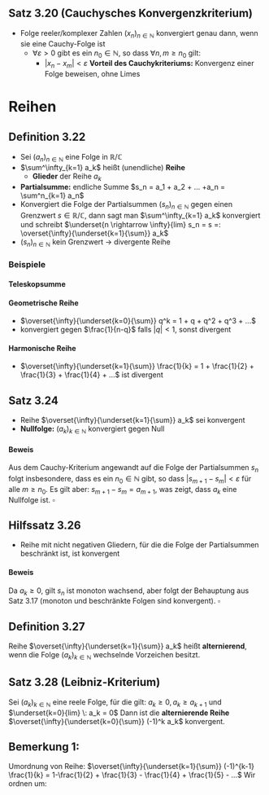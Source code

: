 ## Satz 3.20 (Cauchysches Konvergenzkriterium)
- Folge reeler/komplexer Zahlen $(x_n)_{n\in \mathbb{N}}$ konvergiert genau dann, wenn sie eine Cauchy-Folge ist
	- $\forall \varepsilon > 0$ gibt es ein $n_0 \in \mathbb{N}$, so dass $\forall n,m \geq n_0$ gilt:
		- $|x_n - x_m| < \varepsilon$ 
**Vorteil des Cauchykriteriums:** Konvergenz einer Folge beweisen, ohne Limes

# Reihen
## Definition 3.22
- Sei $(a_n)_{n \in \mathbb{N}}$ eine Folge in $\mathbb{R}$/$\mathbb{C}$ 
- $\sum^\infty_{k=1} a_k$ heißt (unendliche) **Reihe** 
	- **Glieder** der Reihe $a_k$
- **Partialsumme:** endliche Summe $s_n = a_1 + a_2 + ... +a_n = \sum^n_{k=1} a_n$ 
- Konvergiert die Folge der Partialsummen $(s_n)_{n \in \mathbb{N}}$ gegen einen Grenzwert $s \in \mathbb{R}/\mathbb{C}$, dann sagt man  $\sum^\infty_{k=1} a_k$ konvergiert und schreibt $\underset{n \rightarrow \infty}{lim} s_n = s =: \overset{\infty}{\underset{k=1}{\sum}} a_k$  
- $(s_n)_{n \in \mathbb{N}}$ kein Grenzwert -> divergente Reihe
### Beispiele
#### Teleskopsumme
#### Geometrische Reihe
- $\overset{\infty}{\underset{k=0}{\sum}} q^k = 1 + q + q^2 + q^3 + ...$ 
- konvergiert gegen $\frac{1}{n-q}$ falls $|q| <1$, sonst divergent
#### Harmonische Reihe
- $\overset{\infty}{\underset{k=1}{\sum}} \frac{1}{k} = 1 + \frac{1}{2} + \frac{1}{3} + \frac{1}{4} + ...$ ist divergent

## Satz 3.24
- Reihe $\overset{\infty}{\underset{k=1}{\sum}} a_k$ sei konvergent
- **Nullfolge:** $(a_k)_{k \in \mathbb{N}}$ konvergiert gegen Null
#### Beweis
Aus dem Cauchy-Kriterium angewandt auf die Folge der Partialsummen $s_n$ folgt insbesondere, dass es ein $n_0 \in \mathbb{N}$ gibt, so dass $|s_{m+1} - s_m| < \varepsilon$ für alle $m \geq n_0$. Es gilt aber: $s_{m+1} - s_m = a_{m+1}$, was zeigt, dass $a_k$ eine Nullfolge ist. $\square$ 

## Hilfssatz 3.26
- Reihe mit nicht negativen Gliedern, für die die Folge der Partialsummen beschränkt ist, ist konvergent
#### Beweis
Da $a_k \geq 0$, gilt $s_n$ ist monoton wachsend, aber folgt der Behauptung aus Satz 3.17 (monoton und beschränkte Folgen sind konvergent). $\square$

## Definition 3.27
Reihe $\overset{\infty}{\underset{k=1}{\sum}} a_k$ heißt **alternierend**, wenn die Folge $(a_k)_{k\in \mathbb{N}}$ wechselnde Vorzeichen besitzt.

## Satz 3.28 (Leibniz-Kriterium)
Sei $(a_k)_{k \in\mathbb{N}}$ eine reele Folge, für die gilt: $a_k \geq 0, a_k \geq a_{k+1}$ und $\underset{k=0}{lim} \: a_k = 0$ 
Dann ist die **alternierende Reihe** $\overset{\infty}{\underset{k=0}{\sum}} (-1)^k a_k$ konvergent.

## Bemerkung 1:
Umordnung von Reihe: $\overset{\infty}{\underset{k=1}{\sum}} (-1)^{k-1} \frac{1}{k} = 1-\frac{1}{2} + \frac{1}{3} - \frac{1}{4} + \frac{1}{5} - ...$ 
Wir ordnen um: 